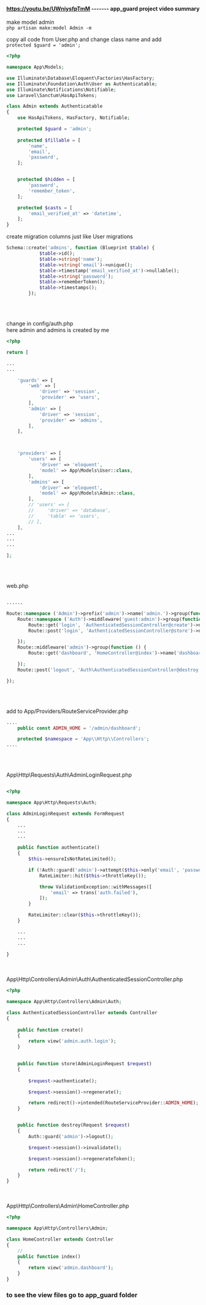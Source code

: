 #### https://youtu.be/UWniysfpTmM    ------- app_guard project video summary 

make model admin <br>
` php artisan make:model Admin -m ` <br>

copy all code from User.php and change class name and add <br> ` protected $guard = 'admin'; `

```php
<?php

namespace App\Models;

use Illuminate\Database\Eloquent\Factories\HasFactory;
use Illuminate\Foundation\Auth\User as Authenticatable;
use Illuminate\Notifications\Notifiable;
use Laravel\Sanctum\HasApiTokens;

class Admin extends Authenticatable
{
    use HasApiTokens, HasFactory, Notifiable;

    protected $guard = 'admin';
   
    protected $fillable = [
        'name',
        'email',
        'password',
    ];


    protected $hidden = [
        'password',
        'remember_token',
    ];

    protected $casts = [
        'email_verified_at' => 'datetime',
    ];
}


```

create migration columns just like User migrations

```php
Schema::create('admins', function (Blueprint $table) {
            $table->id();
            $table->string('name');
            $table->string('email')->unique();
            $table->timestamp('email_verified_at')->nullable();
            $table->string('password');
            $table->rememberToken();
            $table->timestamps();
        });
```
<br><br>

change in config/auth.php <br>
here admin and admins is created by me

```php
<?php

return [

...
...

    'guards' => [
        'web' => [
            'driver' => 'session',
            'provider' => 'users',
        ],
        'admin' => [
            'driver' => 'session',
            'provider' => 'admins',
        ],
    ],



    'providers' => [
        'users' => [
            'driver' => 'eloquent',
            'model' => App\Models\User::class,
        ],
        'admins' => [
            'driver' => 'eloquent',
            'model' => App\Models\Admin::class,
        ],
        // 'users' => [
        //     'driver' => 'database',
        //     'table' => 'users',
        // ],
    ],
...
...
...

];
```
<br><br>

web.php
```php

......

Route::namespace ('Admin')->prefix('admin')->name('admin.')->group(function () {
    Route::namespace ('Auth')->middleware('guest:admin')->group(function () {
        Route::get('login', 'AuthenticatedSessionController@create')->name('login');
        Route::post('login', 'AuthenticatedSessionController@store')->name('adminlogin');

    });
    Route::middleware('admin')->group(function () {
        Route::get('dashboard', 'HomeController@index')->name('dashboard');

    });
    Route::post('logout', 'Auth\AuthenticatedSessionController@destroy')->name('logout');

});

```
<br><br>

add to App/Providers/RouteServiceProvider.php

```php
....
    public const ADMIN_HOME = '/admin/dashboard';

    protected $namespace = 'App\\Http\\Controllers';
....
```
<br><br>

App\Http\Requests\Auth\AdminLoginRequest.php

```php

<?php

namespace App\Http\Requests\Auth;

class AdminLoginRequest extends FormRequest
{
    ...
    ...
    ...

    public function authenticate()
    {
        $this->ensureIsNotRateLimited();

        if (!Auth::guard('admin')->attempt($this->only('email', 'password'), $this->boolean('remember'))) {
            RateLimiter::hit($this->throttleKey());

            throw ValidationException::withMessages([
                'email' => trans('auth.failed'),
            ]);
        }

        RateLimiter::clear($this->throttleKey());
    }

    ...
    ...
    ...
    
}
```

<br><br>
App\Http\Controllers\Admin\Auth\AuthenticatedSessionController.php

```php
<?php

namespace App\Http\Controllers\Admin\Auth;

class AuthenticatedSessionController extends Controller
{
   
    public function create()
    {
        return view('admin.auth.login');
    }

   
    public function store(AdminLoginRequest $request)
    {
        
        $request->authenticate();

        $request->session()->regenerate();

        return redirect()->intended(RouteServiceProvider::ADMIN_HOME);
    }


    public function destroy(Request $request)
    {
        Auth::guard('admin')->logout();

        $request->session()->invalidate();

        $request->session()->regenerateToken();

        return redirect('/');
    }
}

```
<br><br>
App\Http\Controllers\Admin\HomeController.php

```php
<?php

namespace App\Http\Controllers\Admin;

class HomeController extends Controller
{
    //
    public function index()
    {
        return view('admin.dashboard');
    }
}

```


### to see the view files go to app_guard folder 






